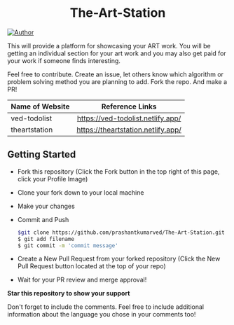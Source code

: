 <h1 align="center">
  The-Art-Station
</h1>

[![Author](https://img.shields.io/badge/author-prashantkumarved-yellow)](https://github.com/prashantkumarved)

This will provide a platform for showcasing your ART work. You will be getting an individual section for your art work and you may also get paid for your work if someone finds interesting.

Feel free to contribute. Create an issue, let others know which algorithm or problem solving method you are planning to add. 
Fork the repo. And make a PR!

| Name of Website   | Reference Links                    |
| :-----------------| :--------------------------------: |
| ved-todolist      | https://ved-todolist.netlify.app/  |
| theartstation     | https://theartstation.netlify.app/ |
 

## Getting Started
* Fork this repository (Click the Fork button in the top right of this page, click your Profile Image)

* Clone your fork down to your local machine

* Make your changes

* Commit and Push


  ```sh
  $git clone https://github.com/prashantkumarved/The-Art-Station.git
  $ git add filename 
  $ git commit -m 'commit message'
   ```

* Create a New Pull Request from your forked repository (Click the New Pull Request button located at the top of your repo)
* Wait for your PR review and merge approval!

__Star this repository to show your support__

Don't forget to include the comments. Feel free to include additional information about the language you chose in your comments too! 
